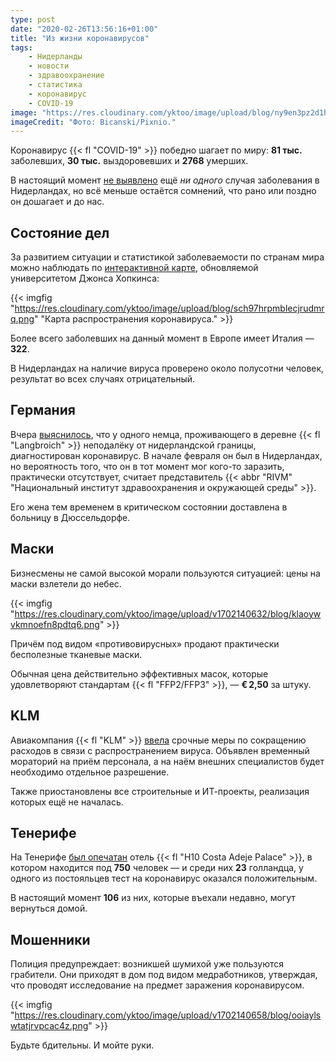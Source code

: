 ```yaml
---
type: post
date: "2020-02-26T13:56:16+01:00"
title: "Из жизни коронавирусов"
tags:
    - Нидерланды
    - новости
    - здравоохранение
    - статистика
    - коронавирус
    - COVID-19
image: "https://res.cloudinary.com/yktoo/image/upload/blog/ny9en3pz2d1hudy3rkos.jpg"
imageCredit: "Фото: Bicanski/Pixnio."
---
```


Коронавирус {{< fl "COVID-19" >}} победно шагает по миру: **81 тыс.** заболевших, **30 тыс.** выздоровевших и **2768** умерших.

В настоящий момент [не выявлено](https://nos.nl/liveblog/2324599-50-nederlanders-getest-op-corona-risico-op-besmetting-hier-blijft-reeel.html) ещё *ни одного* случая заболевания в Нидерландах, но всё меньше остаётся сомнений, что рано или поздно он дошагает и до нас.

<!--more-->

## Состояние дел

За развитием ситуации и статистикой заболеваемости по странам мира можно наблюдать по [интерактивной карте](https://gisanddata.maps.arcgis.com/apps/opsdashboard/index.html#/bda7594740fd40299423467b48e9ecf6), обновляемой университетом Джонса Хопкинса:

{{< imgfig "https://res.cloudinary.com/yktoo/image/upload/blog/sch97hrpmblecjrudmrq.png" "Карта распространения коронавируса." >}}

Более всего заболевших на данный момент в Европе имеет Италия — **322**.

В Нидерландах на наличие вируса проверено около полусотни человек, результат во всех случаях отрицательный.

## Германия

Вчера [выяснилось](https://nos.nl/artikel/2324591-kans-nihil-dat-duitse-coronapatient-in-nederland-mensen-besmette.html), что у одного немца, проживающего в деревне {{< fl "Langbroich" >}} неподалёку от нидерландской границы, диагностирован коронавирус. В начале февраля он был в Нидерландах, но вероятность того, что он в тот момент мог кого-то заразить, практически отсутствует, считает представитель {{< abbr "RIVM" "Национальный институт здравоохранения и окружающей среды" >}}.

Его жена тем временем в критическом состоянии доставлена в больницу в Дюссельдорфе.

## Маски

Бизнесмены не самой высокой морали пользуются ситуацией: цены на маски взлетели до небес.

{{< imgfig "https://res.cloudinary.com/yktoo/image/upload/v1702140632/blog/klaoywvkmnoefn8pdtq6.png" >}}

Причём под видом «противовирусных» продают практически бесполезные тканевые маски.

Обычная цена действительно эффективных масок, которые удовлетворяют стандартам {{< fl "FFP2/FFP3" >}}, — **€ 2,50** за штуку.

## KLM

Авиакомпания {{< fl "KLM" >}} [ввела](https://nltimes.nl/2020/02/26/klm-announces-budget-cuts-coronavirus-setbacks) срочные меры по сокращению расходов в связи с распространением вируса. Объявлен временный мораторий на приём персонала, а на наём внешних специалистов будет необходимо отдельное разрешение.

Также приостановлены все строительные и ИТ-проекты, реализация которых ещё не началась.

## Тенерифе

На Тенерифе [был опечатан](https://nos.nl/artikel/2324503-op-tenerife-duizend-toeristen-in-quarantaine-onder-wie-13-nederlanders.html) отель {{< fl "H10 Costa Adeje Palace" >}}, в котором находится под **750** человек — и среди них **23** голландца, у одного из постояльцев тест на коронавирус оказался положительным.

В настоящий момент **106** из них, которые въехали недавно, могут вернуться домой.

## Мошенники

Полиция предупреждает: возникшей шумихой уже пользуются грабители. Они приходят в дом под видом медработников, утверждая, что проводят исследование на предмет заражения коронавирусом.

{{< imgfig "https://res.cloudinary.com/yktoo/image/upload/v1702140658/blog/ooiaylswtatjrvpcac4z.png" >}}

Будьте бдительны. И мойте руки.
